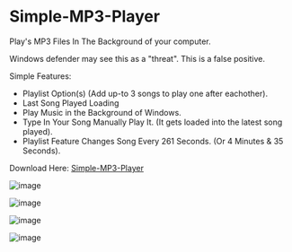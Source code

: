 # Simple-MP3-Player
Play's MP3 Files In The Background of your computer.

Windows defender may see this as a "threat". This is a false positive.

Simple Features:

- Playlist Option(s) (Add up-to 3 songs to play one after eachother).
- Last Song Played Loading
- Play Music in the Background of Windows.
- Type In Your Song Manually Play It. (It gets loaded into the latest song played).
- Playlist Feature Changes Song Every 261 Seconds. (Or 4 Minutes & 35 Seconds).

Download Here: [Simple-MP3-Player](https://github.com/Cracko298/Simple-MP3-Player/releases/download/1.0/Simple-MP3-Player.exe)

![image](https://user-images.githubusercontent.com/78656905/149577682-8c78ae18-b490-41e7-9678-284dcccd7384.png)

![image](https://user-images.githubusercontent.com/78656905/149577705-14e481b2-7276-497e-83fa-fd4897c7d4b7.png)

![image](https://user-images.githubusercontent.com/78656905/149577744-d5612ec4-d3ef-40b7-ad57-8ce744035860.png)

![image](https://user-images.githubusercontent.com/78656905/149577784-8b52e73a-306b-41ea-96ae-dd1f2f7f09af.png)
